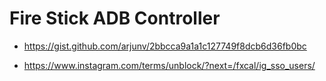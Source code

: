 # Fire Stick ADB Controller

- https://gist.github.com/arjunv/2bbcca9a1a1c127749f8dcb6d36fb0bc

- https://www.instagram.com/terms/unblock/?next=/fxcal/ig_sso_users/